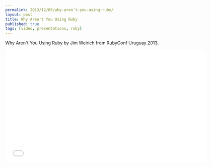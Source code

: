 ```yaml
---
permalink: 2013/12/05/why-aren't-you-using-ruby/
layout: post
title: Why Aren't You Using Ruby
published: true
tags: [video, presentations, ruby]
---
```


Why Aren't You Using Ruby by Jim Weirich from RubyConf Uruguay 2013.

<iframe width="640" height="360" src="//www.youtube.com/embed/0D3KfnbTdWw?feature=player_embedded" frameborder="0" allowfullscreen></iframe>
